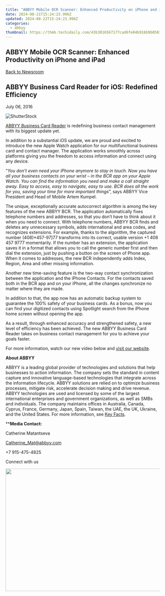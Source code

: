 ```yaml
---
title: "ABBYY Mobile OCR Scanner: Enhanced Productivity on iPhone and iPad"
date: 2024-08-21T15:24:23.996Z
updated: 2024-08-22T15:24:23.996Z
categories:
  - abbyy
thumbnail: https://thmb.techidaily.com/43b3016567177cad6fe84b916b9b05812f511a2dc184d4caf7d23cf42a2ae057.jpg
---
```


## ABBYY Mobile OCR Scanner: Enhanced Productivity on iPhone and iPad

[Back to Newsroom](https://tools.techidaily.com/abbyy/products/)

## ABBYY Business Card Reader for iOS: Redefined Efficiency

July 06, 2016

![ShutterStock](https://content.abbyy.com/-/media/project/abbyy/abbyy/branchtemplates/shutterstock_1272462163_1296-x-729.jpg?h=729&iar=0&w=1296)

[ABBYY Business Card Reader](https://itunes.apple.com/app/id898215947) is redefining business contact management with its biggest update yet.

In addition to a substantial iOS update, we are proud and excited to introduce the new Apple Watch application for our multifunctional business card and contact manager. The application works smoothly across platforms giving you the freedom to access information and connect using any device.

“_You don’t even need your iPhone anymore to stay in touch. Now you have all your business contacts on your wrist – in the BCR app on your Apple Watch. You can find the information you need and make a call straight away. Easy to access, easy to navigate, easy to use. BCR does all the work for you, saving your time for more important things_”, says ABBYY Vice President and Head of Mobile Artem Kumpel.

The unique, exceptionally accurate autocorrect algorithm is among the key features of the new ABBYY BCR. The application automatically fixes telephone numbers and addresses, so that you don’t have to think about it when you need to connect. With telephone numbers, ABBYY BCR finds and deletes any unnecessary symbols, adds international and area codes, and recognizes extensions. For example, thanks to the algorithm, the captured number (408)\*457-97\]77 transforms into its correct, usable version +1 408 457 9777 momentarily. If the number has an extension, the application saves it in a format that allows you to call the generic number first and then dial the extension, just by pushing a button on the screen of Phone app. When it comes to addresses, the new BCR independently adds Index, Region, Area and other missing information.

Another new time-saving feature is the two-way contact synchronization between the application and the iPhone Contacts. For the contacts saved both in the BCR app and on your iPhone, all the changes synchronize no matter where they are made.

In addition to that, the app now has an automatic backup system to guarantee the 100% safety of your business cards. As a bonus, now you can find your digitized contacts using Spotlight search from the iPhone home screen without opening the app.

As a result, through enhanced accuracy and strengthened safety, a new level of efficiency has been achieved. The new ABBYY Business Card Reader takes on business contact management for you to achieve your goals faster.

For more information, watch our new video below and [visit our website](http://www.abbyybcr.com/).

**About ABBYY**

ABBYY is a leading global provider of technologies and solutions that help businesses to action information. The company sets the standard in content capture and innovative language-based technologies that integrate across the information lifecycle. ABBYY solutions are relied on to optimize business processes, mitigate risk, accelerate decision making and drive revenue. ABBYY technologies are used and licensed by some of the largest international enterprises and government organizations, as well as SMBs and individuals. The company maintains offices in Australia, Canada, Cyprus, France, Germany, Japan, Spain, Taiwan, the UAE, the UK, Ukraine, and the United States. For more information, see [Key Facts](https://tools.techidaily.com/abbyy/products/).

****Media Contact:**

Catherine Matantseva

[Catherine\_Mat@abbyy.com](https://tools.techidaily.com/abbyy/products/)

+7 915-475-4825

Connect with us

<ins class="adsbygoogle"
     style="display:block"
     data-ad-format="autorelaxed"
     data-ad-client="ca-pub-7571918770474297"
     data-ad-slot="1223367746"></ins>



<ins class="adsbygoogle"
     style="display:block"
     data-ad-client="ca-pub-7571918770474297"
     data-ad-slot="8358498916"
     data-ad-format="auto"
     data-full-width-responsive="true"></ins>

<!-- affiliate ads begin -->
<a href="https://aidotcom.pxf.io/c/5597632/2086436/19576" target="_top" id="2086436"><img src="//a.impactradius-go.com/display-ad/19576-2086436" border="0" alt="" width="1500" height="400"/></a><img height="0" width="0" src="https://imp.pxf.io/i/5597632/2086436/19576" style="position:absolute;visibility:hidden;" border="0" />
<!-- affiliate ads end -->